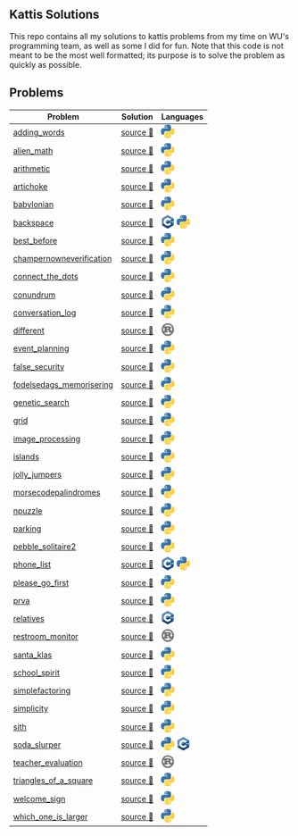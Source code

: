 Kattis Solutions
----------------

This repo contains all my solutions to kattis problems
from my time on WU's programming team, as well as some
I did for fun. Note that this code is not meant to be
the most well formatted; its purpose is to solve the
problem as quickly as possible.

Problems
--------

|                                        Problem                                        |                    Solution                     | Languages |
|---------------------------------------------------------------------------------------|-------------------------------------------------|-----------
| [adding_words](https://open.kattis.com/problems/addingwords)                          | [source 🔗](solutions/adding_words)             |  [![py](images/python.png)]() |
| [alien_math](https://open.kattis.com/problems/alienmath)                              | [source 🔗](solutions/alien_math)               |  [![py](images/python.png)]() |
| [arithmetic](https://open.kattis.com/problems/arithmetic)                             | [source 🔗](solutions/arithmetic)               |  [![py](images/python.png)]() |
| [artichoke](https://open.kattis.com/problems/artichoke)                               | [source 🔗](solutions/artichoke)                |  [![py](images/python.png)]() |
| [babylonian](https://open.kattis.com/problems/babylonian)                             | [source 🔗](solutions/babylonian)               |  [![py](images/python.png)]() |
| [backspace](https://open.kattis.com/problems/backspace)                               | [source 🔗](solutions/backspace)                |  [![cpp](images/cpp.png)]() [![py](images/python.png)]() |
| [best_before](https://open.kattis.com/problems/bestbefore)                            | [source 🔗](solutions/best_before)              |  [![py](images/python.png)]() |
| [champernowneverification](https://open.kattis.com/problems/champernowneverification) | [source 🔗](solutions/champernowneverification) |  [![py](images/python.png)]() |
| [connect_the_dots](https://open.kattis.com/problems/connectthedots)                   | [source 🔗](solutions/connect_the_dots)         |  [![py](images/python.png)]() |
| [conundrum](https://open.kattis.com/problems/conundrum)                               | [source 🔗](solutions/conundrum)                |  [![py](images/python.png)]() |
| [conversation_log](https://open.kattis.com/problems/conversationlog)                  | [source 🔗](solutions/conversation_log)         |  [![py](images/python.png)]() |
| [different](https://open.kattis.com/problems/different)                               | [source 🔗](solutions/different)                |  [![rs](images/rust.png)]() |
| [event_planning](https://open.kattis.com/problems/eventplanning)                      | [source 🔗](solutions/event_planning)           |  [![py](images/python.png)]() |
| [false_security](https://open.kattis.com/problems/falsesecurity)                      | [source 🔗](solutions/false_security)           |  [![py](images/python.png)]() |
| [fodelsedags_memorisering](https://open.kattis.com/problems/fodelsedagsmemorisering)  | [source 🔗](solutions/fodelsedags_memorisering) |  [![py](images/python.png)]() |
| [genetic_search](https://open.kattis.com/problems/geneticsearch)                      | [source 🔗](solutions/genetic_search)           |  [![py](images/python.png)]() |
| [grid](https://open.kattis.com/problems/grid)                                         | [source 🔗](solutions/grid)                     |  [![py](images/python.png)]() |
| [image_processing](https://open.kattis.com/problems/imageprocessing)                  | [source 🔗](solutions/image_processing)         |  [![py](images/python.png)]() |
| [islands](https://open.kattis.com/problems/islands)                                   | [source 🔗](solutions/islands)                  |  [![py](images/python.png)]() |
| [jolly_jumpers](https://open.kattis.com/problems/jollyjumpers)                        | [source 🔗](solutions/jolly_jumpers)            |  [![py](images/python.png)]() |
| [morsecodepalindromes](https://open.kattis.com/problems/morsecodepalindromes)         | [source 🔗](solutions/morsecodepalindromes)     |  [![py](images/python.png)]() |
| [npuzzle](https://open.kattis.com/problems/npuzzle)                                   | [source 🔗](solutions/npuzzle)                  |  [![py](images/python.png)]() |
| [parking](https://open.kattis.com/problems/parking)                                   | [source 🔗](solutions/parking)                  |  [![py](images/python.png)]() |
| [pebble_solitaire2](https://open.kattis.com/problems/pebblesolitaire2)                | [source 🔗](solutions/pebble_solitaire2)        |  [![py](images/python.png)]() |
| [phone_list](https://open.kattis.com/problems/phonelist)                              | [source 🔗](solutions/phone_list)               |  [![cpp](images/cpp.png)]() [![py](images/python.png)]() |
| [please_go_first](https://open.kattis.com/problems/pleasegofirst)                     | [source 🔗](solutions/please_go_first)          |  [![py](images/python.png)]() |
| [prva](https://open.kattis.com/problems/prva)                                         | [source 🔗](solutions/prva)                     |  [![py](images/python.png)]() |
| [relatives](https://open.kattis.com/problems/relatives)                               | [source 🔗](solutions/relatives)                |  [![cpp](images/cpp.png)]() |
| [restroom_monitor](https://open.kattis.com/problems/restroommonitor)                  | [source 🔗](solutions/restroom_monitor)         |  [![rs](images/rust.png)]() |
| [santa_klas](https://open.kattis.com/problems/santaklas)                              | [source 🔗](solutions/santa_klas)               |  [![py](images/python.png)]() |
| [school_spirit](https://open.kattis.com/problems/schoolspirit)                        | [source 🔗](solutions/school_spirit)            |  [![py](images/python.png)]() |
| [simplefactoring](https://open.kattis.com/problems/simplefactoring)                   | [source 🔗](solutions/simplefactoring)          |  [![py](images/python.png)]() |
| [simplicity](https://open.kattis.com/problems/simplicity)                             | [source 🔗](solutions/simplicity)               |  [![py](images/python.png)]() |
| [sith](https://open.kattis.com/problems/sith)                                         | [source 🔗](solutions/sith)                     |  [![py](images/python.png)]() |
| [soda_slurper](https://open.kattis.com/problems/sodaslurper)                          | [source 🔗](solutions/soda_slurper)             |  [![py](images/python.png)]() [![cpp](images/cpp.png)]() |
| [teacher_evaluation](https://open.kattis.com/problems/teacherevaluation)              | [source 🔗](solutions/teacher_evaluation)       |  [![rs](images/rust.png)]() |
| [triangles_of_a_square](https://open.kattis.com/problems/trianglesofasquare)          | [source 🔗](solutions/triangles_of_a_square)    |  [![py](images/python.png)]() |
| [welcome_sign](https://open.kattis.com/problems/welcomesign)                          | [source 🔗](solutions/welcome_sign)             |  [![py](images/python.png)]() |
| [which_one_is_larger](https://open.kattis.com/problems/whichoneislarger)              | [source 🔗](solutions/which_one_is_larger)      |  [![py](images/python.png)]() |